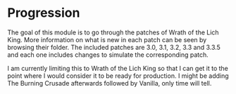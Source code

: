 # Progression
The goal of this module is to go through the patches of Wrath of the Lich King. More information on what is new in each patch can be seen by browsing their folder. The included patches are 3.0, 3.1, 3.2, 3.3 and 3.3.5 and each one includes changes to simulate the corresponding patch.

I am currently limiting this to Wrath of the Lich King so that I can get it to the point where I would consider it to be ready for production. I might be adding The Burning Crusade afterwards followed by Vanilla, only time will tell.
